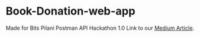 # Book-Donation-web-app
Made for Bits Pilani Postman API Hackathon 1.0
Link to our [Medium Article](https://medium.com/@shreyadoodipala/educational-books-made-easily-available-for-all-56881738aa73).
